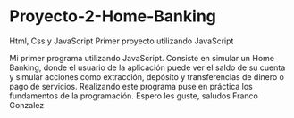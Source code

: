 # Proyecto-2-Home-Banking
Html, Css y JavaScript
Primer proyecto utilizando JavaScript

Mi primer programa utilizando JavaScript. Consiste en simular un Home Banking, donde el usuario de la aplicación puede ver el saldo de su cuenta y simular acciones como extracción, depósito y transferencias de dinero o pago de servicios. Realizando este programa puse en práctica los fundamentos de la programación. Espero les guste, saludos 
Franco Gonzalez
